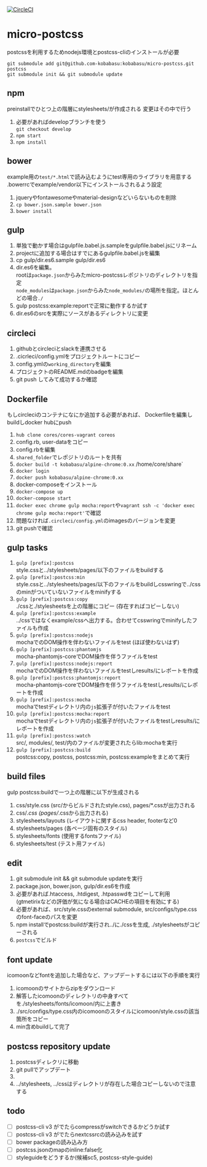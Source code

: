 [![CircleCI](https://circleci.com/gh/kobabasu/micro-postcss.svg?style=shield&circle-token=c181a31aabfe59d8f79ece75e1af85b0726555a6)](https://circleci.com/gh/kobabasu/micro-postcss)

# micro-postcss
postcssを利用するためnodejs環境とpostcss-cliのインストールが必要

```
git submodule add git@github.com-kobabasu:kobabasu/micro-postcss.git postcss  
git submodule init && git submodule update
```

## npm
preinstallでひとつ上の階層にstylesheets/が作成される
変更はその中で行う
1. 必要があればdevelopブランチを使う  
   `git checkout develop`
1. `npm start`
1. `npm install`

## bower
example用の`test/*.html`で読み込むようにtest専用のライブラリを用意する  
.bowerrcでexample/vendor以下にインストールされるよう設定
1. jqueryやfontawesomeやmaterial-designなどいらないものを削除
1. `cp bower.json.sample bower.json`
1. `bower install`

## gulp
1. 単独で動かす場合はgulpfile.babel.js.sampleをgulpfile.babel.jsにリネーム
1. projectに追加する場合はすでにあるgulpfile.babel.jsを編集
1. cp gulp/dir.es6.sample gulp/dir.es6
1. dir.es6を編集。  
   rootは`package.json`からみたmicro-postcssレポジトリのディレクトリを指定  
   `node_modules`は`package.json`からみた`node_modules/`の場所を指定。ほとんどの場合`./`
1. gulp postcss:example:reportで正常に動作するか試す
1. dir.es6のsrcを実際にソースがあるディレクトリに変更

## circleci
1. githubとcircleciとslackを連携させる
1. .cicrleci/config.ymlをプロジェクトルートにコピー
1. config.ymlの`working_directory`を編集
1. プロジェクトのREADME.mdのbadgeを編集
1. git push してみて成功するか確認

## Dockerfile
もしcircleciのコンテナになにか追加する必要があれば、
Dockerfileを編集しbuildしdocker hubにpush

1. `hub clone cores/cores-vagrant coreos`
1. config.rb, user-dataをコピー
1. config.rbを編集
1. `shared_folder`でレポジトリのルートを共有
1. `docker build -t kobabasu/alpine-chrome:0.xx` /home/core/share`
1. `docker login`
1. `docker push kobabasu/alpine-chrome:0.xx`
1. docker-composeをインストール
1. `docker-compose up`
1. `docker-compose start`
1. `docker exec chrome gulp mocha:report`や`vagrant ssh -c 'docker exec chrome gulp mocha:report'`で確認
1. 問題なければ`.circleci/config.yml`のimagesのバージョンを変更
1. git pushで確認

## gulp tasks
1. `gulp [prefix]:postcss`  
   style.cssと../stylesheets/pages/以下のファイルをbuildする
1. `gulp [prefix]:postcss:min`  
   style.cssと../stylesheets/pages/以下のファイルをbuildしcsswringで../cssのminがついていないファイルをminifyする
1. `gulp [prefix]:postcss:copy`  
   ./cssと./stylesheetsを上の階層にコピー (存在すればコピーしない)
1. `gulp [prefix]:postcss:example`  
   ../cssではなくexample/cssへ出力する。合わせてcsswringでminifyしたファイルも作成
1. `gulp [prefix]:postcss:nodejs`  
   mochaでのDOM操作を伴わないファイルをtest (ほぼ使わないはず)
1. `gulp [prefix]:postcss:phantomjs`  
   mocha-phantomjs-coreでDOM操作を伴うファイルをtest
1. `gulp [prefix]:postcss:nodejs:report`  
   mochaでのDOM操作を伴わないファイルをtestしresults/にレポートを作成
1. `gulp [prefix]:postcss:phantomjs:report`  
   mocha-phantomjs-coreでDOM操作を伴うファイルをtestしresults/にレポートを作成
1. `gulp [prefix]:postcss:mocha`  
   mochaでtestディレクトリ内の`js`拡張子が付いたファイルをtest
1. `gulp [prefix]:postcss:mocha:report`  
   mochaでtestディレクトリ内の`js`拡張子が付いたファイルをtestしresults/にレポートを作成
1. `gulp [prefix]:postcss:watch`  
   src/, modules/, test/内のファイルが変更されたらlib:mochaを実行
1. `gulp [prefix]:postcss:build`  
   postcss:copy, postcss, postcss:min, postcss:exampleをまとめて実行

## build files
gulp postcss:buildで一つ上の階層に以下が生成される

1. css/style.css (src/からビルドされたstyle.css), pages/*.cssが出力される
1. css/*.css (pages/*.cssから出力される)
1. stylesheets/layouts (レイアウトに関するcss header, footerなど0
1. stylesheets/pages (各ページ固有のスタイル)
1. stylesheets/fonts (使用するfontsファイル)
1. stylesheets/test (テスト用ファイル)

## edit
1. git submodule init && git submodule updateを実行
1. package.json, bower.json, gulp/dir.es6を作成
1. 必要があれば.htaccess, .htdigest, .htpasswdをコピーして利用  
   (gtmetirixなどの評価が気になる場合はCACHEの項目を有効にする)
1. 必要があれば、src/style.cssのexternal submodule, src/configs/type.cssのfont-faceのパスを変更
1. npm installでpostcss:buildが実行され../に./cssを生成, ./stylesheetsがコピーされる
1. `postcss`でビルド

## font update
icomoonなどfontを追加した場合など、アップデートするには以下の手順を実行

1. icomoonのサイトからzipをダウンロード
1. 解答したicomoonのディレクトリの中身すべてを./stylesheets/fonts/icomoon/内に上書き
1. ./src/configs/type.css内のicomoonのスタイルにicomoon/style.cssの該当箇所をコピー
1. min含めbuildして完了

## postcss repository update
1. postcssディレクリに移動
1. git pullでアップデート
1. [prefix]:postcss:buildする
1. ../stylesheets, ../cssはディレクトリが存在した場合コピーしないので注意する

## todo
- [ ] postcss-cli v3 がでたらcompressがswitchできるかどうか試す
- [ ] postcss-cli v3 がでたらnextcssrcの読み込みを試す
- [ ] bower packageの読み込み方
- [ ] postcss.jsonのmapのinline:false化
- [ ] styleguideをどうするか(候補sc5, postcss-style-guide)
